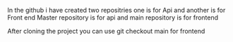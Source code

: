 In the github i have created two repositries one is for Api and another is for Front end 
Master repository is for api and main repository is for frontend 

After  cloning the project you can use git checkout main for frontend 
